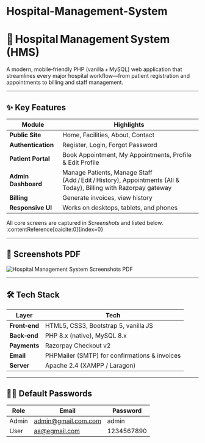 # Hospital-Management-System

# 🏥 Hospital Management System (HMS)

A modern, mobile‑friendly PHP (vanilla + MySQL) web application that streamlines every major hospital workflow—from patient registration and appointments to billing and staff management.


---

## ✨ Key Features

| Module | Highlights |
|--------|------------|
| **Public Site** | Home, Facilities, About, Contact |
| **Authentication** | Register, Login, Forgot Password |
| **Patient Portal** | Book Appointment, My Appointments, Profile & Edit Profile |
| **Admin Dashboard** | Manage Patients, Manage Staff (Add / Edit / History), Appointments (All & Today), Billing with Razorpay gateway |
| **Billing** | Generate invoices, view history |
| **Responsive UI** | Works on desktops, tablets, and phones |

All core screens are captured in *Screenshots* and listed below. :contentReference[oaicite:0]{index=0}

---

## 📸 Screenshots PDF
![Hospital Management System Screenshots PDF](Screenshots)

---

## 🛠️ Tech Stack

| Layer | Tech |
|-------|------|
| **Front‑end** | HTML5, CSS3, Bootstrap 5, vanilla JS |
| **Back‑end** | PHP 8.x (native), MySQL 8.x |
| **Payments** | Razorpay Checkout v2 |
| **Email** | PHPMailer (SMTP) for confirmations & invoices |
| **Server** | Apache 2.4 (XAMPP / Laragon) |

---
## 🧑‍💼 Default Passwords
| Role    | Email                                               | Password   |
| ------- | --------------------------------------------------- | ---------- |
| Admin   | [admin@gmail.com.com](mailto:admin@hms.com)               | admin   |
| User | [aa@egmail.com](mailto:john.doe@example.com) | 1234567890 |


